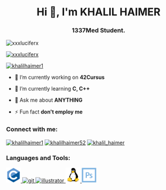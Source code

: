 <h1 align="center">Hi 👋, I'm KHALIL HAIMER</h1>
<h3 align="center">1337Med Student.</h3>

<p align="left"> <img src="https://komarev.com/ghpvc/?username=xxxluciferx&label=Profile%20views&color=0e75b6&style=flat" alt="xxxluciferx" /> </p>

<p align="left"> <a href="https://github.com/ryo-ma/github-profile-trophy"><img src="https://github-profile-trophy.vercel.app/?username=xxxluciferx" alt="xxxluciferx" /></a> </p>

<p align="left"> <a href="https://twitter.com/khalilhaimer1" target="blank"><img src="https://img.shields.io/twitter/follow/khalilhaimer1?logo=twitter&style=for-the-badge" alt="khalilhaimer1" /></a> </p>

- 🔭 I’m currently working on **42Cursus**

- 🌱 I’m currently learning **C, C++**

- 💬 Ask me about **ANYTHING**

- ⚡ Fun fact **don't employ me**

<h3 align="left">Connect with me:</h3>
<p align="left">
<a href="https://twitter.com/khalilhaimer1" target="blank"><img align="center" src="https://raw.githubusercontent.com/rahuldkjain/github-profile-readme-generator/master/src/images/icons/Social/twitter.svg" alt="khalilhaimer1" height="30" width="40" /></a>
<a href="https://fb.com/khalilhaimer52" target="blank"><img align="center" src="https://raw.githubusercontent.com/rahuldkjain/github-profile-readme-generator/master/src/images/icons/Social/facebook.svg" alt="khalilhaimer52" height="30" width="40" /></a>
<a href="https://instagram.com/khalil_haimer" target="blank"><img align="center" src="https://raw.githubusercontent.com/rahuldkjain/github-profile-readme-generator/master/src/images/icons/Social/instagram.svg" alt="khalil_haimer" height="30" width="40" /></a>
</p>

<h3 align="left">Languages and Tools:</h3>
<p align="left"> <a href="https://www.cprogramming.com/" target="_blank" rel="noreferrer"> <img src="https://raw.githubusercontent.com/devicons/devicon/master/icons/c/c-original.svg" alt="c" width="40" height="40"/> </a> <a href="https://git-scm.com/" target="_blank" rel="noreferrer"> <img src="https://www.vectorlogo.zone/logos/git-scm/git-scm-icon.svg" alt="git" width="40" height="40"/> </a> <a href="https://www.adobe.com/in/products/illustrator.html" target="_blank" rel="noreferrer"> <img src="https://www.vectorlogo.zone/logos/adobe_illustrator/adobe_illustrator-icon.svg" alt="illustrator" width="40" height="40"/> </a> <a href="https://www.linux.org/" target="_blank" rel="noreferrer"> <img src="https://raw.githubusercontent.com/devicons/devicon/master/icons/linux/linux-original.svg" alt="linux" width="40" height="40"/> </a> <a href="https://www.photoshop.com/en" target="_blank" rel="noreferrer"> <img src="https://raw.githubusercontent.com/devicons/devicon/master/icons/photoshop/photoshop-line.svg" alt="photoshop" width="40" height="40"/> </a> </p>



